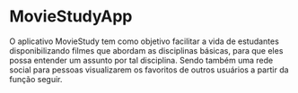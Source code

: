 # MovieStudyApp
 O aplicativo MovieStudy tem como objetivo facilitar a vida de estudantes disponibilizando filmes que abordam as disciplinas básicas, para que eles possa entender um assunto por tal disciplina. Sendo também uma rede social para pessoas visualizarem os favoritos de outros usuários a partir da função seguir.

